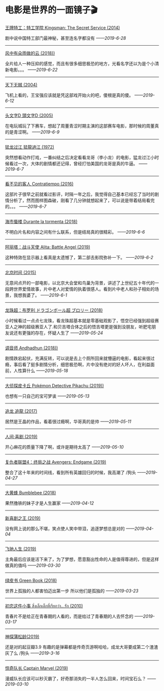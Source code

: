 # 电影是世界的一面镜子🎬


[王牌特工：特工学院 Kingsman: The Secret Service (2014)](https://movie.douban.com/subject/24405378/)

剧中说中国特工部门最神秘，甚至连名字都没有   *——2019-6-28*

---


[风中有朵雨做的云 (2018))](https://movie.douban.com/subject/26728669/)

全片给人一种压抑的感觉，而且有很多细思极恐的地方，光看名字还以为是个小清新电影。。。   *——2019-6-22*

---


[天下无贼 (2004)](https://movie.douban.com/subject/1291550/)

飞机上看的，王宝强应该就是凭这部戏开始火的吧，傻根是真的傻。   *——2019-6-12*

---


[头文字D 頭文字D (2005)](https://movie.douban.com/subject/1329562/)

在电玩城玩了下赛车，想起了周董青涩时期主演的这部赛车电影，那时候的周董真的是青涩啊。   *——2019-6-9*

---

[猛龙过江 猛龍過江 (1972)](https://movie.douban.com/subject/1306870/)

突然想看动作打戏，一番纠结之后决定看看龙哥（李小龙）的电影，猛龙过江小时候看过一次，大体的剧情都还记得，曾经打怕美国的龙哥是真的牛逼。  *——2019-6-7*

---

[看不见的客人 Contratiempo (2016)](https://movie.douban.com/subject/26580232/)

这部片子很早之前就看过影评，时隔一年之后，我觉得自己基本已经忘了当时的剧情分析了，然而图样图森破，刚看了几分钟就想起来了，可以说是带着结局看完的。。。   *——2019-6-7*

---

[海市蜃楼 Durante la tormenta (2018)](https://movie.douban.com/subject/30164448/)

不明白片名和内容之间有什么联系，但是结局真的很精彩。   *——2019-6-6*

---


[阿丽塔：战斗天使 Alita: Battle Angel (2019)](https://movie.douban.com/subject/1652592/)

这种特效在显示器上看真是太遗憾了，第二部去影院弥补一下。   *——2019-6-2*

---


[北京时间 (2015)](https://movie.douban.com/subject/26369857/)

无意间点开的一部电影，以北京大会堂和鸟巢为背景，讲述了上世纪五十年代的一段跨世界爱情故事，片中老人对爱情的执着很感人。看到片中老人和孙子相处的场景，我想我婆了。   *——2019-6-1*

---

[龙珠超：布罗利 ドラゴンボール超 ブロリー (2018)](https://movie.douban.com/subject/27607378/)

小时候看过一点点七龙珠，看龙珠超基本就是零基础观影了，悟空已经强到超级赛亚人之神的超级赛亚人了.和贝吉塔合体之后的悟吉塔更是强到没朋友，听肥宅朋友说还有更强的存在，怀疑人生了  *——2019-05-24*

---


[调音师 Andhadhun (2018))](https://movie.douban.com/subject/30334073/)

剧情跌宕起伏，充满反转，可以说是去上个厕所回来就懵逼的电影，看起来很过瘾，事后看了挺多剧情分析，细思极恐啊，片中没有绝对的好人坏人，在利益面前，人性算什么  *——2019-05-18*

---

[大侦探皮卡丘 Pokémon Detective Pikachu (2019))](https://movie.douban.com/subject/26835471/?from=showing)

也想有一只自己的宝可梦诶  *——2019-05-13*

---

[追龙 追龍 (2017)](https://movie.douban.com/subject/26425068/)

居然是王晶的作品，看着很过瘾啊，华哥真的是帅  *——2019-05-11*

---

[人间·喜剧 (2019)](https://movie.douban.com/subject/27179414/)

开心麻花的质量下降了啊，或许是期待太高了  *——2019-05-10*

---

[复仇者联盟4：终局之战 Avengers: Endgame (2019)](https://movie.douban.com/subject/26100958/)

整合了这十年来的时间线，看到所有英雄回归的时候，我高潮了 /狗头 *——2019-04-27*

---



[大黄蜂 Bumblebee (2018)](https://movie.douban.com/subject/26394152/)

果然撸铁的妹子才是人生赢家 *——2019-04-12*

---

[新喜剧之王 (2019)](https://movie.douban.com/subject/4840388/)

没有网上说的那么不堪，笑点使人笑中带泪，追逐梦想总是对的 *——2019-04-04*

---

[飞驰人生 (2019)](https://movie.douban.com/subject/30163509/?from=subject-page)

主角最后应该是活下来了，为了梦想，愿意豁出性命的人是值得尊进的，但是这样做真的值吗  *——2019-03-30*

---

[绿皮书 Green Book (2018)](https://movie.douban.com/subject/27060077/)

世界上孤独的人都害怕迈出第一步 所以他们是孤独的  *——2019-03-23*

---


[初恋这件小事 สิ่งเล็กเล็กที่เรียกว่า…รัก (2010)](https://movie.douban.com/subject/4739952/)

青春片不是给正在青春期的人看的，而是给过了青春期的人去怀念的  *——2019-03-17*

---

[神探蒲松龄(2019)](https://movie.douban.com/subject/30163509/)

还是对的起豆瓣3.9 有趣的是弹幕都是传奇页游啊哈哈，成龙大哥要成第二个渣渣灰了么 /狗头 *——2019-3-16*

---

[惊奇队长 Captain Marvel (2019)](https://movie.douban.com/subject/26213252/)

漫威队长应该可以秒灭霸了，好奇那消失的一半人怎么回来，时间宝石么？ *——2019-03-10*